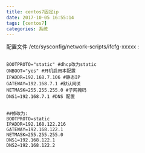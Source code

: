 ```yaml
---
title: centos7固定ip
date: 2017-10-05 16:55:14
tags: [centos7]
categories: 系统
---
```


配置文件 /etc/sysconfig/network-scripts/ifcfg-xxxxx :
```shell

BOOTPROTO="static" #dhcp改为static   
ONBOOT="yes" #开机启用本配置  
IPADDR=192.168.7.106 #静态IP  
GATEWAY=192.168.7.1 #默认网关  
NETMASK=255.255.255.0 #子网掩码  
DNS1=192.168.7.1 #DNS 配置  


##修改为:
BOOTPROTO=static
IPADDR=192.168.122.216
GATEWAY=192.168.122.1
NETMASK=255.255.255.0
DNS1=192.168.122.1 
DNS2=192.168.122.2


```

